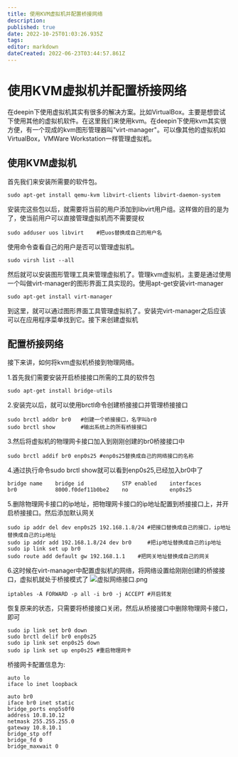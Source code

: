 ```yaml
---
title: 使用KVM虚拟机并配置桥接网络
description: 
published: true
date: 2022-10-25T01:03:26.935Z
tags: 
editor: markdown
dateCreated: 2022-06-23T03:44:57.861Z
---
```


# 使用KVM虚拟机并配置桥接网络
在deepin下使用虚拟机其实有很多的解决方案。比如VirtualBox。主要是想尝试下使用其他的虚拟机软件。在这里我们来使用kvm。在deepin下使用kvm其实很方便，有一个现成的kvm图形管理器叫"virt-manager"。可以像其他的虚拟机如VirtualBox，VMWare Workstation一样管理虚拟机。
## 使用KVM虚拟机
首先我们来安装所需要的软件包。
```
sudo apt-get install qemu-kvm libvirt-clients libvirt-daemon-system
```
安装完这些包以后，就需要将当前的用户添加到libvirt用户组。这样做的目的是为了，使当前用户可以直接管理虚拟机而不需要提权
```
sudo adduser uos libvirt    #把uos替换成自己的用户名
```
使用命令查看自己的用户是否可以管理虚拟机。
```
sudo virsh list --all
```
然后就可以安装图形管理工具来管理虚拟机了。管理kvm虚拟机，主要是通过使用一个叫做virt-manager的图形界面工具实现的。使用apt-get安装virt-manager
```
sudo apt-get install virt-manager
```
到这里，就可以通过图形界面工具管理虚拟机了。安装完virt-manager之后应该可以在应用程序菜单找到它。接下来创建虚拟机

## 配置桥接网络
接下来讲，如何将kvm虚拟机桥接到物理网络。

1.首先我们需要安装开启桥接接口所需的工具的软件包
```
sudo apt-get install bridge-utils
```
2.安装完以后，就可以使用brctl命令创建桥接接口并管理桥接接口
```
sudo brctl addbr br0   #创建一个桥接接口，名字叫br0
sudo brctl show        #输出系统上的所有桥接接口
```
3.然后将虚拟机的物理网卡接口加入到刚刚创建的br0桥接接口中
```
sudo brctl addif br0 enp0s25 #enp0s25替换成自己的网络接口的名称
```
4.通过执行命令sudo brctl show就可以看到enp0s25,已经加入br0中了
```
bridge name    bridge id            STP enabled    interfaces
br0            8000.f0def11b0be2    no             enp0s25
```
5.删除物理网卡接口的ip地址，把物理网卡接口的ip地址配置到桥接接口上，并开启桥接接口。然后添加默认网关
```
sudo ip addr del dev enp0s25 192.168.1.8/24 #把接口替换成自己的接口，ip地址替换成自己的ip地址
sudo ip addr add 192.168.1.8/24 dev br0     #把ip地址替换成自己的ip地址
sudo ip link set up br0
sudo route add default gw 192.168.1.1    #把网关地址替换成自己的网关
```
6.这时候在virt-manager中配置虚拟机的网络，将网络设置给刚刚创建的桥接接口，虚拟机就处于桥接模式了
![虚拟网络接口.png](/虚拟网络接口.png)
```
iptables -A FORWARD -p all -i br0 -j ACCEPT	#开启转发
```
恢复原来的状态，只需要将桥接接口关闭，然后从桥接接口中删除物理网卡接口，即可
```
sudo ip link set br0 down
sudo brctl delif br0 enp0s25
sudo ip link set enp0s25 down
sudo ip link set up enp0s25 #重启物理网卡
```
桥接网卡配置信息为:
```
auto lo
iface lo inet loopback

auto br0
iface br0 inet static
bridge_ports enp5s0f0
address 10.8.10.12
netmask 255.255.255.0
gateway 10.8.10.1
bridge_stp off
bridge_fd 0
bridge_maxwait 0
```
